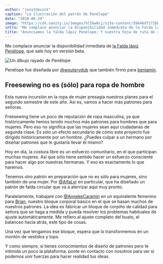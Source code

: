 ```yaml
---
author: "joostdecock"
caption: "La ilustración del patrón de Penélope"
date: "2018-06-29"
image: "https://cdn.sanity.io/images/hl5bw8cj/site-content/59646d7171bb8b18df952a1c9547cd212451de79-1920x1080.jpg"
intro: "Me complace anunciar la disponibilidad inmediata de la Falda lápiz Penélope , que sale hoy en versión beta."
title: "Anunciamos la falda lápiz Penélope; Y nuestra hoja de ruta de ropa de mujer"
---
```


Me complace anunciar la disponibilidad inmediata de [la Falda lápiz Penélope](/patterns/penelope), que sale hoy en versión beta.

![Un dibujo rayado de Penélope](linedrawing.svg)

Penélope fue diseñada por [@woutervdub](/users/woutervdub) que también firmó para [benjamin](/patterns/benjamin).

## Freesewing no es (sólo) para ropa de hombre

Esta nueva incursión en la ropa de mujer presagia nuestros planes para el segundo semestre de este año. Así es, vamos a hacer más patrones para señoras.

Freesewing tiene un poco de reputación de ropa masculina, ya que históricamente hemos tenido muchos más patrones para hombres que para mujeres. Pero eso no significa que las mujeres sean aquí ciudadanas de segunda clase. Es sólo un efecto secundario de cómo este proyecto fue dirigido históricamente por un hombre. ¿Puedes culpar a un hermano por diseñar patrones que le gustaría llevar él mismo?

Hoy en día, la costura libre es un esfuerzo comunitario, en el que participan muchas mujeres. Así que sólo tiene sentido hacer un esfuerzo consciente para hacer algo por nuestras hermanas. Y eso es exactamente lo que haremos.

Tenemos otro patrón en preparación que no es sólo para mujeres, sino también de una mujer. Por [@AlfaLyr](/users/alfalyr) en particular, que ha diseñado un patrón de falda circular que va a aterrizar aquí muy pronto.

Paralelamente, trabajaré con [@AnnekeCaramin](/users/annekecaramin) en un equivalente femenino para [Brian](/patterns/brian), nuestro bloque corporal básico en el que se basan muchos de nuestros patrones. La idea es fabricar un bloque de corpiño de calidad para señora que se haga a medida y pueda resolver los problemas habituales de ajuste automáticamente. Me refiero al ajuste completo del busto, el balanceo hacia atrás, este tipo de cosas.

Una vez que tengamos ese bloque, espera que lo transformemos en un montón de vestidos y tops.

Y como siempre, si tienes conocimientos de diseño de patrones pero te intimida un poco la plataforma, ponte en contacto con nosotros para ver si podemos unir fuerzas para hacer realidad tus ideas.

